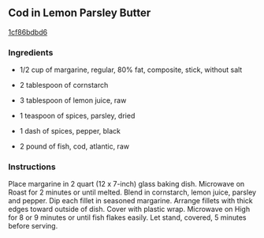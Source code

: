 ## Cod in Lemon Parsley Butter

[1cf86bdbd6](https://recipeland.com/recipe/v/cod-lemon-parsley-butter-41968)

### Ingredients

 - 1/2 cup of margarine, regular, 80% fat, composite, stick, without salt

 - 2 tablespoon of cornstarch

 - 3 tablespoon of lemon juice, raw

 - 1 teaspoon of spices, parsley, dried

 - 1 dash of spices, pepper, black

 - 2 pound of fish, cod, atlantic, raw

### Instructions

Place margarine in 2 quart (12 x 7-inch) glass baking dish. Microwave on Roast for 2 minutes or until melted. Blend in cornstarch, lemon juice, parsley and pepper. Dip each fillet in seasoned margarine. Arrange fillets with thick edges toward outside of dish. Cover with plastic wrap. Microwave on High for 8 or 9 minutes or until fish flakes easily. Let stand, covered, 5 minutes before serving.